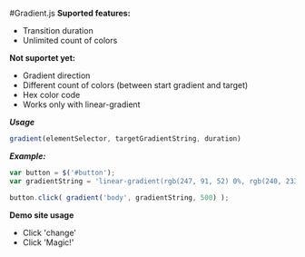 #Gradient.js
**Suported features:**

- Transition duration
- Unlimited count of colors

**Not suportet yet:**

- Gradient direction
- Different count of colors (between start gradient and target)
- Hex color code
- Works only with linear-gradient

***Usage***

```javascript
gradient(elementSelector, targetGradientString, duration)
```
***Example:***
```javascript
var button = $('#button');
var gradientString = 'linear-gradient(rgb(247, 91, 52) 0%, rgb(240, 233, 93) 25%, rgb(43, 245, 12) 50%, rgb(24, 85, 240) 75%, rgb(166, 39, 230) 100%)';

button.click( gradient('body', gradientString, 500) );
```

**Demo site usage**
- Click 'change'
- Click 'Magic!'
